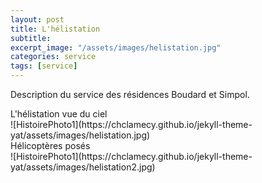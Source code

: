 ```yaml
---
layout: post
title: L'hélistation
subtitle:
excerpt_image: "/assets/images/helistation.jpg"
categories: service
tags: [service]
---
```


Description du service des résidences Boudard et Simpol.

<figcaption>L'hélistation vue du ciel</figcaption>
![HistoirePhoto1](https://chclamecy.github.io/jekyll-theme-yat/assets/images/helistation.jpg)


<figcaption>Hélicoptères posés</figcaption>
![HistoirePhoto1](https://chclamecy.github.io/jekyll-theme-yat/assets/images/helistation2.jpg)
